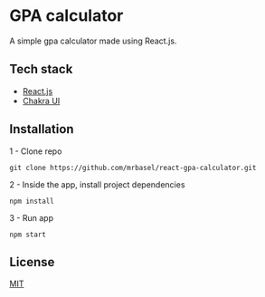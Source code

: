 # GPA calculator

A simple gpa calculator made using React.js.

## Tech stack

- [React.js](https://reactjs.org/)
- [Chakra UI](https://chakra-ui.com)

## Installation

1 - Clone repo 
```
git clone https://github.com/mrbasel/react-gpa-calculator.git
```

2 - Inside the app, install project dependencies
```
npm install
```

3 - Run app
```
npm start
```

## License

[MIT](https://github.com/mrbasel/react-gpa-calculator/blob/main/LICENSE)